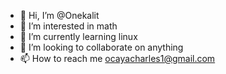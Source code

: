 - 👋 Hi, I’m @Onekalit
- 👀 I’m interested in math
- 🌱 I’m currently learning linux
- 💞️ I’m looking to collaborate on anything
- 📫 How to reach me ocayacharles1@gmail.com

<!---
Onekalit/Onekalit is a ✨ special ✨ repository because its `README.md` (this file) appears on your GitHub profile.
You can click the Preview link to take a look at your changes.
--->

